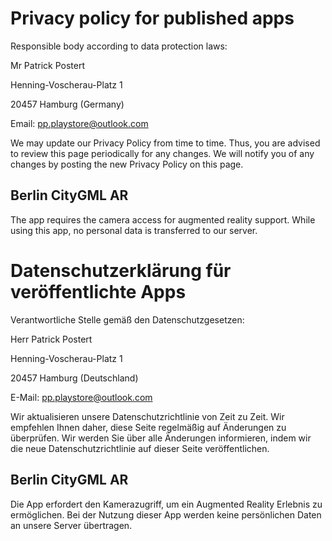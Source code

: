 # Privacy policy for published apps

Responsible body according to data protection laws:

Mr Patrick Postert

Henning-Voscherau-Platz 1

20457 Hamburg (Germany)

Email: [pp.playstore@outlook.com](mailto:pp.playstore@outlook.com)

We may update our Privacy Policy from time to time. Thus, you are advised to review this page periodically for any changes. We will notify you of any changes by posting the new Privacy Policy on this page.


## Berlin CityGML AR

The app requires the camera access for augmented reality support. While using this app, no personal data is transferred to our server.



# Datenschutzerklärung für veröffentlichte Apps

Verantwortliche Stelle gemäß den Datenschutzgesetzen:

Herr Patrick Postert

Henning-Voscherau-Platz 1

20457 Hamburg (Deutschland)

E-Mail: [pp.playstore@outlook.com](mailto:pp.playstore@outlook.com)

Wir aktualisieren unsere Datenschutzrichtlinie von Zeit zu Zeit. Wir empfehlen Ihnen daher, diese Seite regelmäßig auf Änderungen zu überprüfen. Wir werden Sie über alle Änderungen informieren, indem wir die neue Datenschutzrichtlinie auf dieser Seite veröffentlichen.


## Berlin CityGML AR

Die App erfordert den Kamerazugriff, um ein Augmented Reality Erlebnis zu ermöglichen. Bei der Nutzung dieser App werden keine persönlichen Daten an unsere Server übertragen.
